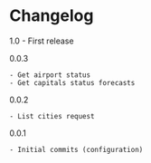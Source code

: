 # Changelog

1.0 
    - First release

0.0.3

    - Get airport status
    - Get capitals status forecasts

0.0.2

    - List cities request

0.0.1

    - Initial commits (configuration)


